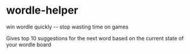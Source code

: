 # wordle-helper
win wordle quickly -- stop wasting time on games
 
Gives top 10 suggestions for the next word based on the current state of your wordle board
